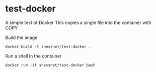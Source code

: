 # test-docker
A simple test of Docker
This copies a single file into the container with COPY

Build the image

```docker build -t snessnet/test-docker .```

Run a shell in the container

```docker run -it snessnet/test-docker bash```


